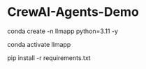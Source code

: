 # CrewAI-Agents-Demo

conda create -n llmapp python=3.11 -y

conda activate llmapp

pip install -r requirements.txt
